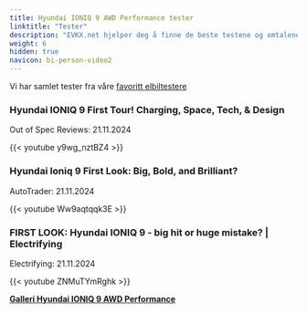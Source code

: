 ```yaml
---
title: Hyundai IONIQ 9 AWD Performance tester
linktitle: "Tester"
description: "EVKX.net hjelper deg å finne de beste testene og omtalene av denne modellen."
weight: 6
hidden: true
navicon: bi-person-video2
---
```

Vi har samlet tester fra våre [favoritt elbiltestere](../../../../../guides/evreviewers/)

<div class="container text-center shadow p-2 pe-4 mb-5 bg-body-tertiary rounded border">
<h3>Hyundai IONIQ 9 First Tour! Charging, Space, Tech, &amp; Design</h3>
<p>Out of Spec Reviews: 21.11.2024</p>

{{< youtube y9wg_nztBZ4 >}}

</div>
<div class="container text-center shadow p-2 pe-4 mb-5 bg-body-tertiary rounded border">
<h3>Hyundai Ioniq 9 First Look: Big, Bold, and Brilliant?</h3>
<p>AutoTrader: 21.11.2024</p>

{{< youtube Ww9aqtqqk3E >}}

</div>
<div class="container text-center shadow p-2 pe-4 mb-5 bg-body-tertiary rounded border">
<h3>FIRST LOOK: Hyundai IONIQ 9 - big hit or huge mistake? | Electrifying</h3>
<p>Electrifying: 21.11.2024</p>

{{< youtube ZNMuTYmRghk >}}

</div>
<div class="mt-3 mb-3">
<a href="../gallery/" class="text-decoration-none text-black">
<strong><i class="bi-arrow-left"></i>Galleri  </strong>
</a>
<a href="../" class="text-decoration-none text-black float-end">
<strong>Hyundai IONIQ 9 AWD Performance <i class="bi-arrow-right"></i></strong>
</a>
</div>
